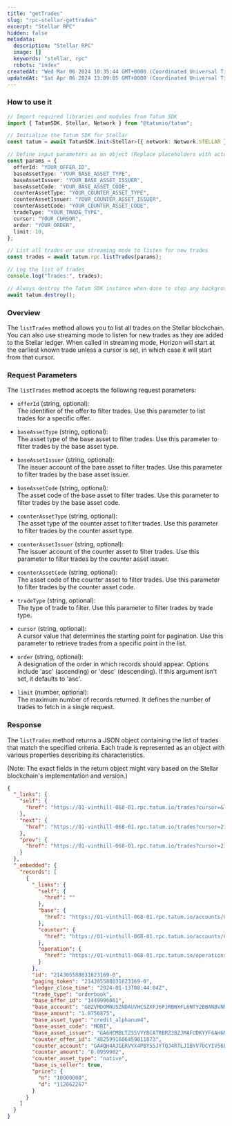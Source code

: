 ```yaml
---
title: "getTrades"
slug: "rpc-stellar-gettrades"
excerpt: "Stellar RPC"
hidden: false
metadata: 
  description: "Stellar RPC"
  image: []
  keywords: "stellar, rpc"
  robots: "index"
createdAt: "Wed Mar 06 2024 10:35:44 GMT+0000 (Coordinated Universal Time)"
updatedAt: "Sat Apr 06 2024 13:09:05 GMT+0000 (Coordinated Universal Time)"
---
```




### How to use it

```typescript
// Import required libraries and modules from Tatum SDK
import { TatumSDK, Stellar, Network } from "@tatumio/tatum";

// Initialize the Tatum SDK for Stellar
const tatum = await TatumSDK.init<Stellar>({ network: Network.STELLAR });

// Define input parameters as an object (Replace placeholders with actual values and remove redundant)
const params = {
  offerId: "YOUR_OFFER_ID",
  baseAssetType: "YOUR_BASE_ASSET_TYPE",
  baseAssetIssuer: "YOUR_BASE_ASSET_ISSUER",
  baseAssetCode: "YOUR_BASE_ASSET_CODE",
  counterAssetType: "YOUR_COUNTER_ASSET_TYPE",
  counterAssetIssuer: "YOUR_COUNTER_ASSET_ISSUER",
  counterAssetCode: "YOUR_COUNTER_ASSET_CODE",
  tradeType: "YOUR_TRADE_TYPE",
  cursor: "YOUR_CURSOR",
  order: "YOUR_ORDER",
  limit: 10,
};

// List all trades or use streaming mode to listen for new trades
const trades = await tatum.rpc.listTrades(params);

// Log the list of trades
console.log("Trades:", trades);

// Always destroy the Tatum SDK instance when done to stop any background processes
await tatum.destroy();
```

### Overview

The `listTrades` method allows you to list all trades on the Stellar blockchain. You can also use streaming mode to listen for new trades as they are added to the Stellar ledger. When called in streaming mode, Horizon will start at the earliest known trade unless a cursor is set, in which case it will start from that cursor.

### Request Parameters

The `listTrades` method accepts the following request parameters:

- `offerId` (string, optional):  
  The identifier of the offer to filter trades. Use this parameter to list trades for a specific offer.

- `baseAssetType` (string, optional):  
  The asset type of the base asset to filter trades. Use this parameter to filter trades by the base asset type.

- `baseAssetIssuer` (string, optional):  
  The issuer account of the base asset to filter trades. Use this parameter to filter trades by the base asset issuer.

- `baseAssetCode` (string, optional):  
  The asset code of the base asset to filter trades. Use this parameter to filter trades by the base asset code.

- `counterAssetType` (string, optional):  
  The asset type of the counter asset to filter trades. Use this parameter to filter trades by the counter asset type.

- `counterAssetIssuer` (string, optional):  
  The issuer account of the counter asset to filter trades. Use this parameter to filter trades by the counter asset issuer.

- `counterAssetCode` (string, optional):  
  The asset code of the counter asset to filter trades. Use this parameter to filter trades by the counter asset code.

- `tradeType` (string, optional):  
  The type of trade to filter. Use this parameter to filter trades by trade type.

- `cursor` (string, optional):  
  A cursor value that determines the starting point for pagination. Use this parameter to retrieve trades from a specific point in the list.

- `order` (string, optional):  
  A designation of the order in which records should appear. Options include 'asc' (ascending) or 'desc' (descending). If this argument isn’t set, it defaults to 'asc'.

- `limit` (number, optional):  
  The maximum number of records returned. It defines the number of trades to fetch in a single request.

### Response

The `listTrades` method returns a JSON object containing the list of trades that match the specified criteria. Each trade is represented as an object with various properties describing its characteristics.

(Note: The exact fields in the return object might vary based on the Stellar blockchain's implementation and version.)

```json
{
  "_links": {
    "self": {
      "href": "https://01-vinthill-068-01.rpc.tatum.io/trades?cursor=&limit=10&order=asc"
    },
    "next": {
      "href": "https://01-vinthill-068-01.rpc.tatum.io/trades?cursor=214305588031721473-2&limit=10&order=asc"
    },
    "prev": {
      "href": "https://01-vinthill-068-01.rpc.tatum.io/trades?cursor=214305588031623169-0&limit=10&order=desc"
    }
  },
  "_embedded": {
    "records": [
      {
        "_links": {
          "self": {
            "href": ""
          },
          "base": {
            "href": "https://01-vinthill-068-01.rpc.tatum.io/accounts/GBZVMDOMNU5ZNDAUVHCSZXFJ6FJRBNXFL6NTY2BBANBVNM6NWPGTFUCV"
          },
          "counter": {
            "href": "https://01-vinthill-068-01.rpc.tatum.io/accounts/GA4QH4AJGERVYX4PBY55JYTQJ4RTLJIBYV7OCYIV56LWZE5MVDH3R3UQ"
          },
          "operation": {
            "href": "https://01-vinthill-068-01.rpc.tatum.io/operations/214305588031623169"
          }
        },
        "id": "214305588031623169-0",
        "paging_token": "214305588031623169-0",
        "ledger_close_time": "2024-01-13T08:44:04Z",
        "trade_type": "orderbook",
        "base_offer_id": "1449996661",
        "base_account": "GBZVMDOMNU5ZNDAUVHCSZXFJ6FJRBNXFL6NTY2BBANBVNM6NWPGTFUCV",
        "base_amount": "1.0756875",
        "base_asset_type": "credit_alphanum4",
        "base_asset_code": "MOBI",
        "base_asset_issuer": "GA6HCMBLTZS5VYYBCATRBRZ3BZJMAFUDKYYF6AH6MVCMGWMRDNSWJPIH",
        "counter_offer_id": "4825991606459011073",
        "counter_account": "GA4QH4AJGERVYX4PBY55JYTQJ4RTLJIBYV7OCYIV56LWZE5MVDH3R3UQ",
        "counter_amount": "0.0959902",
        "counter_asset_type": "native",
        "base_is_seller": true,
        "price": {
          "n": "10000000",
          "d": "112062267"
        }
      }
    ]
  }
}
```
